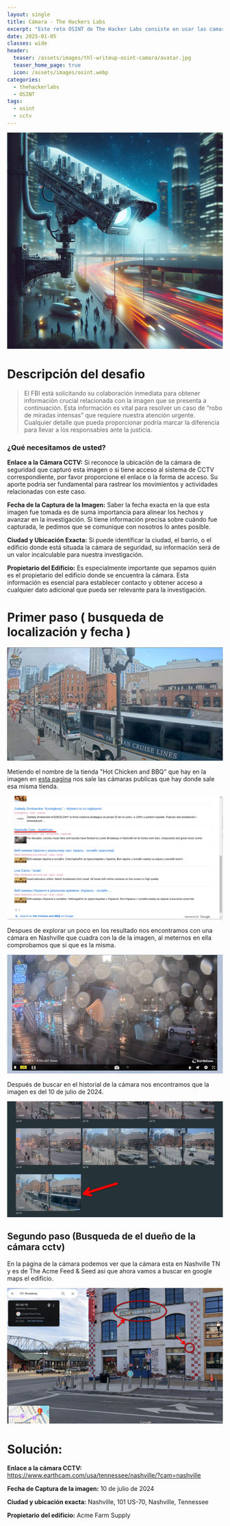 ```yaml
---
layout: single
title: Cámara - The Hackers Labs
excerpt: "Este reto OSINT de The Hacker Labs consiste en usar las camaras cctv públicas para conseguir la información del dueño de la empresa a traves de una foto."
date: 2025-01-05
classes: wide
header:
  teaser: /assets/images/thl-writeup-osint-camara/avatar.jpg
  teaser_home_page: true
  icon: /assets/images/osint.webp
categories:
  - thehackerlabs
  - OSINT
tags:  
  - osint
  - cctv
---
```


![](/assets/images/thl-writeup-osint-camara/avatar.jpg)


# Descripción del desafio


> El FBI está solicitando su colaboración inmediata para obtener información crucial relacionada con la imagen que se presenta a continuación. Esta información es vital para resolver un caso de “robo de miradas intensas” que requiere nuestra atención urgente. Cualquier detalle que pueda proporcionar podría marcar la diferencia para llevar a los responsables ante la justicia.

### ¿Qué necesitamos de usted?
 
**Enlace a la Cámara CCTV:** Si reconoce la ubicación de la cámara de seguridad que capturó esta imagen o si tiene acceso al sistema de CCTV correspondiente, por favor proporcione el enlace o la forma de acceso. Su aporte podría ser fundamental para rastrear los movimientos y actividades relacionadas con este caso.

**Fecha de la Captura de la Imagen:** Saber la fecha exacta en la que esta imagen fue tomada es de suma importancia para alinear los hechos y avanzar en la investigación. Si tiene información precisa sobre cuándo fue capturada, le pedimos que se comunique con nosotros lo antes posible.

**Ciudad y Ubicación Exacta:** Si puede identificar la ciudad, el barrio, o el edificio donde está situada la cámara de seguridad, su información será de un valor incalculable para nuestra investigación.

**Propietario del Edificio:** Es especialmente importante que sepamos quién es el propietario del edificio donde se encuentra la cámara. Esta información es esencial para establecer contacto y obtener acceso a cualquier dato adicional que pueda ser relevante para la investigación.


# Primer paso ( busqueda de localización y fecha )

![](/assets/images/thl-writeup-osint-camara/camara-cctv.png)

Metiendo el nombre de la tienda "Hot Chicken and BBQ" que hay en la imagen en [esta pagina](https://cipher387.github.io/webcamcse/) nos sale las cámaras publicas que hay donde sale esa misma tienda.

![](/assets/images/thl-writeup-osint-camara/busqueda-google.png)

Despues de explorar un poco en los resultado nos encontramos con una cámara en Nashville que cuadra con la de la imagen, al meternos en ella comprobamos que si que es la misma.

![](/assets/images/thl-writeup-osint-camara/camara-cctv-actual.png)

Después de buscar en el historial de la cámara nos encontramos que la imagen es del 10 de julio de 2024.

![](/assets/images/thl-writeup-osint-camara/cctv-historial.png)

## Segundo paso (Busqueda de el dueño de la cámara cctv)

En la página de la cámara podemos ver que la cámara esta en Nashville TN y es de The Acme Feed & Seed asi que ahora vamos a buscar en google maps el edificio.

![](/assets/images/thl-writeup-osint-camara/acme-cctv.png)

# Solución:

**Enlace a la cámara CCTV:** https://www.earthcam.com/usa/tennessee/nashville/?cam=nashville

**Fecha de Captura de la imagen:** 10 de julio de 2024

**Ciudad y ubicación exacta:** Nashville, 101 US-70, Nashville, Tennessee

**Propietario del edificio:** Acme Farm Supply